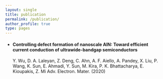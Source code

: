 ```yaml
---
layout: single
title: publication
permalink: /publication/
author_profile: true
type: pages
---
```


- #### Controlling defect formation of nanoscale AlN: Toward efficient current conduction of ultrawide-bandgap semiconductors
  Y. Wu, D. A. Laleyan, Z. Deng, C. Ahn, A. F. Aiello, A. Pandey, X. Liu, P. Wang, K. Sun, E. Ahmadi, Y. Sun, M. Kira, P. K.
  Bhattacharya, E. Kioupakis, Z. Mi
  Adv. Electron. Mater. (2020)